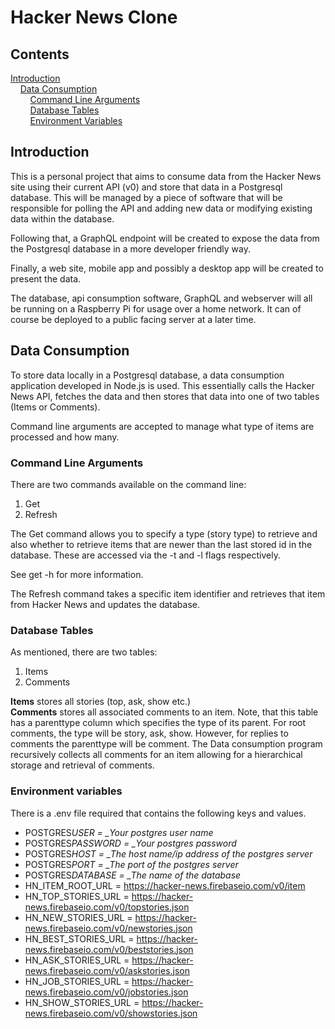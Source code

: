 # Hacker News Clone

## Contents

[Introduction](#Introduction)  
&nbsp;&nbsp;&nbsp;&nbsp;[Data Consumption](#Data-Consumption)  
&nbsp;&nbsp;&nbsp;&nbsp;&nbsp;&nbsp;&nbsp;&nbsp;[Command Line Arguments](#Command-Line-Arguments)  
&nbsp;&nbsp;&nbsp;&nbsp;&nbsp;&nbsp;&nbsp;&nbsp;[Database Tables](#Database-Tables)  
&nbsp;&nbsp;&nbsp;&nbsp;&nbsp;&nbsp;&nbsp;&nbsp;[Environment Variables](#Environment-variables)

## Introduction

This is a personal project that aims to consume data from the Hacker News site using their current API (v0) and store that data in a Postgresql database. This will be managed by a piece of software that will be responsible for polling the API and adding new data or modifying existing data within the database.

Following that, a GraphQL endpoint will be created to expose the data from the Postgresql database in a more developer friendly way.

Finally, a web site, mobile app and possibly a desktop app will be created to present the data.

The database, api consumption software, GraphQL and webserver will all be running on a Raspberry Pi for usage over a home network. It can of course be deployed to a public facing server at a later time.

## Data Consumption

To store data locally in a Postgresql database, a data consumption application developed in Node.js is used. This essentially calls the Hacker News API, fetches the data and then stores that data into one of two tables (Items or Comments).

Command line arguments are accepted to manage what type of items are processed and how many.

### Command Line Arguments

There are two commands available on the command line:

1. Get
2. Refresh

The Get command allows you to specify a type (story type) to retrieve and also whether to retrieve items that are newer than the last stored id in the database. These are accessed via the -t and -l flags respectively.

See get -h for more information.

The Refresh command takes a specific item identifier and retrieves that item from Hacker News and updates the database.

### Database Tables

As mentioned, there are two tables:

1. Items
2. Comments

**Items** stores all stories (top, ask, show etc.)  
**Comments** stores all associated comments to an item. Note, that this table has a parenttype column which specifies the type of its parent. For root comments, the type will be story, ask, show. However, for replies to comments the parenttype will be comment. The Data consumption program recursively collects all comments for an item allowing for a hierarchical storage and retrieval of comments.

### Environment variables

There is a .env file required that contains the following keys and values.

- POSTGRES*USER = \_Your postgres user name*
- POSTGRES*PASSWORD = \_Your postgres password*
- POSTGRES*HOST = \_The host name/ip address of the postgres server*
- POSTGRES*PORT = \_The port of the postgres server*
- POSTGRES*DATABASE = \_The name of the database*
- HN_ITEM_ROOT_URL = https://hacker-news.firebaseio.com/v0/item
- HN_TOP_STORIES_URL = https://hacker-news.firebaseio.com/v0/topstories.json
- HN_NEW_STORIES_URL = https://hacker-news.firebaseio.com/v0/newstories.json
- HN_BEST_STORIES_URL = https://hacker-news.firebaseio.com/v0/beststories.json
- HN_ASK_STORIES_URL = https://hacker-news.firebaseio.com/v0/askstories.json
- HN_JOB_STORIES_URL = https://hacker-news.firebaseio.com/v0/jobstories.json
- HN_SHOW_STORIES_URL = https://hacker-news.firebaseio.com/v0/showstories.json
